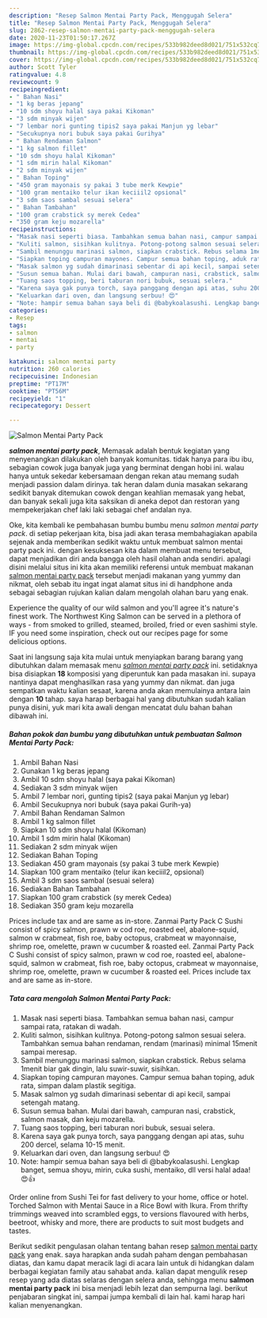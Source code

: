 ```yaml
---
description: "Resep Salmon Mentai Party Pack, Menggugah Selera"
title: "Resep Salmon Mentai Party Pack, Menggugah Selera"
slug: 2862-resep-salmon-mentai-party-pack-menggugah-selera
date: 2020-11-23T01:50:17.267Z
image: https://img-global.cpcdn.com/recipes/533b982deed8d021/751x532cq70/salmon-mentai-party-pack-foto-resep-utama.jpg
thumbnail: https://img-global.cpcdn.com/recipes/533b982deed8d021/751x532cq70/salmon-mentai-party-pack-foto-resep-utama.jpg
cover: https://img-global.cpcdn.com/recipes/533b982deed8d021/751x532cq70/salmon-mentai-party-pack-foto-resep-utama.jpg
author: Scott Tyler
ratingvalue: 4.8
reviewcount: 9
recipeingredient:
- " Bahan Nasi"
- "1 kg beras jepang"
- "10 sdm shoyu halal saya pakai Kikoman"
- "3 sdm minyak wijen"
- "7 lembar nori gunting tipis2 saya pakai Manjun yg lebar"
- "Secukupnya nori bubuk saya pakai Gurihya"
- " Bahan Rendaman Salmon"
- "1 kg salmon fillet"
- "10 sdm shoyu halal Kikoman"
- "1 sdm mirin halal Kikoman"
- "2 sdm minyak wijen"
- " Bahan Toping"
- "450 gram mayonais sy pakai 3 tube merk Kewpie"
- "100 gram mentaiko telur ikan keciiil2 opsional"
- "3 sdm saos sambal sesuai selera"
- " Bahan Tambahan"
- "100 gram crabstick sy merek Cedea"
- "350 gram keju mozarella"
recipeinstructions:
- "Masak nasi seperti biasa. Tambahkan semua bahan nasi, campur sampai rata, ratakan di wadah."
- "Kuliti salmon, sisihkan kulitnya. Potong-potong salmon sesuai selera. Tambahkan semua bahan rendaman, rendam (marinasi) minimal 15menit sampai meresap."
- "Sambil menunggu marinasi salmon, siapkan crabstick. Rebus selama 1menit biar gak dingin, lalu suwir-suwir, sisihkan."
- "Siapkan toping campuran mayones. Campur semua bahan toping, aduk rata, simpan dalam plastik segitiga."
- "Masak salmon yg sudah dimarinasi sebentar di api kecil, sampai setengah matang."
- "Susun semua bahan. Mulai dari bawah, campuran nasi, crabstick, salmon masak, dan keju mozarella."
- "Tuang saos topping, beri taburan nori bubuk, sesuai selera."
- "Karena saya gak punya torch, saya panggang dengan api atas, suhu 200 dercel, selama 10-15 menit."
- "Keluarkan dari oven, dan langsung serbuu! 😍"
- "Note: hampir semua bahan saya beli di @babykoalasushi. Lengkap banget, semua shoyu, mirin, cuka sushi, mentaiko, dll versi halal adaa! 😍👍"
categories:
- Resep
tags:
- salmon
- mentai
- party

katakunci: salmon mentai party 
nutrition: 260 calories
recipecuisine: Indonesian
preptime: "PT17M"
cooktime: "PT56M"
recipeyield: "1"
recipecategory: Dessert

---
```



![Salmon Mentai Party Pack](https://img-global.cpcdn.com/recipes/533b982deed8d021/751x532cq70/salmon-mentai-party-pack-foto-resep-utama.jpg)

<b><i>salmon mentai party pack</i></b>, Memasak adalah bentuk kegiatan yang menyenangkan dilakukan oleh banyak komunitas. tidak hanya para ibu ibu, sebagian cowok juga banyak juga yang berminat dengan hobi ini. walau hanya untuk sekedar kebersamaan dengan rekan atau memang sudah menjadi passion dalam dirinya. tak heran dalam dunia masakan sekarang sedikit banyak ditemukan cowok dengan keahlian memasak yang hebat, dan banyak sekali juga kita saksikan di aneka depot dan restoran yang mempekerjakan chef laki laki sebagai chef andalan nya.

Oke, kita kembali ke pembahasan bumbu bumbu menu <i>salmon mentai party pack</i>. di setiap pekerjaan kita, bisa jadi akan terasa membahagiakan apabila sejenak anda memberikan sedikit waktu untuk membuat salmon mentai party pack ini. dengan kesuksesan kita dalam membuat menu tersebut, dapat menjadikan diri anda bangga oleh hasil olahan anda sendiri. apalagi disini melalui situs ini kita akan memiliki referensi untuk membuat makanan <u>salmon mentai party pack</u> tersebut menjadi makanan yang yummy dan nikmat, oleh sebab itu ingat ingat alamat situs ini di handphone anda sebagai sebagian rujukan kalian dalam mengolah olahan baru yang enak.

Experience the quality of our wild salmon and you&#39;ll agree it&#39;s nature&#39;s finest work. The Northwest King Salmon can be served in a plethora of ways - from smoked to grilled, steamed, broiled, fried or even sashimi style. IF you need some inspiration, check out our recipes page for some delicious options.


Saat ini langsung saja kita mulai untuk menyiapkan barang barang yang dibutuhkan dalam memasak menu <u><i>salmon mentai party pack</i></u> ini. setidaknya bisa disiapkan <b>18</b> komposisi yang diperuntuk kan pada masakan ini. supaya nantinya dapat menghasilkan rasa yang yummy dan nikmat. dan juga sempatkan waktu kalian sesaat, karena anda akan memulainya antara lain dengan <b>10</b> tahap. saya harap berbagai hal yang dibutuhkan sudah kalian punya disini, yuk mari kita awali dengan mencatat dulu bahan bahan dibawah ini.

<!--inarticleads1-->

##### Bahan pokok dan bumbu yang dibutuhkan untuk pembuatan Salmon Mentai Party Pack:

1. Ambil  Bahan Nasi
1. Gunakan 1 kg beras jepang
1. Ambil 10 sdm shoyu halal (saya pakai Kikoman)
1. Sediakan 3 sdm minyak wijen
1. Ambil 7 lembar nori, gunting tipis2 (saya pakai Manjun yg lebar)
1. Ambil Secukupnya nori bubuk (saya pakai Gurih-ya)
1. Ambil  Bahan Rendaman Salmon
1. Ambil 1 kg salmon fillet
1. Siapkan 10 sdm shoyu halal (Kikoman)
1. Ambil 1 sdm mirin halal (Kikoman)
1. Sediakan 2 sdm minyak wijen
1. Sediakan  Bahan Toping
1. Sediakan 450 gram mayonais (sy pakai 3 tube merk Kewpie)
1. Siapkan 100 gram mentaiko (telur ikan keciiil2, opsional)
1. Ambil 3 sdm saos sambal (sesuai selera)
1. Sediakan  Bahan Tambahan
1. Siapkan 100 gram crabstick (sy merek Cedea)
1. Sediakan 350 gram keju mozarella


Prices include tax and are same as in-store. Zanmai Party Pack C Sushi consist of spicy salmon, prawn w cod roe, roasted eel, abalone-squid, salmon w crabmeat, fish roe, baby octopus, crabmeat w mayonnaise, shrimp roe, omelette, prawn w cucumber &amp; roasted eel. Zanmai Party Pack C Sushi consist of spicy salmon, prawn w cod roe, roasted eel, abalone-squid, salmon w crabmeat, fish roe, baby octopus, crabmeat w mayonnaise, shrimp roe, omelette, prawn w cucumber &amp; roasted eel. Prices include tax and are same as in-store. 

<!--inarticleads2-->

##### Tata cara mengolah Salmon Mentai Party Pack:

1. Masak nasi seperti biasa. Tambahkan semua bahan nasi, campur sampai rata, ratakan di wadah.
1. Kuliti salmon, sisihkan kulitnya. Potong-potong salmon sesuai selera. Tambahkan semua bahan rendaman, rendam (marinasi) minimal 15menit sampai meresap.
1. Sambil menunggu marinasi salmon, siapkan crabstick. Rebus selama 1menit biar gak dingin, lalu suwir-suwir, sisihkan.
1. Siapkan toping campuran mayones. Campur semua bahan toping, aduk rata, simpan dalam plastik segitiga.
1. Masak salmon yg sudah dimarinasi sebentar di api kecil, sampai setengah matang.
1. Susun semua bahan. Mulai dari bawah, campuran nasi, crabstick, salmon masak, dan keju mozarella.
1. Tuang saos topping, beri taburan nori bubuk, sesuai selera.
1. Karena saya gak punya torch, saya panggang dengan api atas, suhu 200 dercel, selama 10-15 menit.
1. Keluarkan dari oven, dan langsung serbuu! 😍
1. Note: hampir semua bahan saya beli di @babykoalasushi. Lengkap banget, semua shoyu, mirin, cuka sushi, mentaiko, dll versi halal adaa! 😍👍


Order online from Sushi Tei for fast delivery to your home, office or hotel. Torched Salmon with Mentai Sauce in a Rice Bowl with Ikura. From thrifty trimmings weaved into scrambled eggs, to versions flavoured with herbs, beetroot, whisky and more, there are products to suit most budgets and tastes. 

Berikut sedikit pengulasan olahan tentang bahan resep <u>salmon mentai party pack</u> yang enak. saya harapkan anda sudah paham dengan pembahasan diatas, dan kamu dapat meracik lagi di acara lain untuk di hidangkan dalam berbagai kegiatan family atau sahabat anda. kalian dapat mengulik resep resep yang ada diatas selaras dengan selera anda, sehingga menu <b>salmon mentai party pack</b> ini bisa menjadi lebih lezat dan sempurna lagi. berikut penjabaran singkat ini, sampai jumpa kembali di lain hal. kami harap hari kalian menyenangkan.
